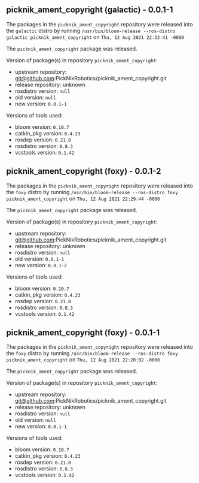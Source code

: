 ## picknik_ament_copyright (galactic) - 0.0.1-1

The packages in the `picknik_ament_copyright` repository were released into the `galactic` distro by running `/usr/bin/bloom-release --ros-distro galactic picknik_ament_copyright` on `Thu, 12 Aug 2021 22:32:41 -0000`

The `picknik_ament_copyright` package was released.

Version of package(s) in repository `picknik_ament_copyright`:

- upstream repository: git@github.com:PickNikRobotics/picknik_ament_copyright.git
- release repository: unknown
- rosdistro version: `null`
- old version: `null`
- new version: `0.0.1-1`

Versions of tools used:

- bloom version: `0.10.7`
- catkin_pkg version: `0.4.23`
- rosdep version: `0.21.0`
- rosdistro version: `0.8.3`
- vcstools version: `0.1.42`


## picknik_ament_copyright (foxy) - 0.0.1-2

The packages in the `picknik_ament_copyright` repository were released into the `foxy` distro by running `/usr/bin/bloom-release --ros-distro foxy picknik_ament_copyright` on `Thu, 12 Aug 2021 22:29:44 -0000`

The `picknik_ament_copyright` package was released.

Version of package(s) in repository `picknik_ament_copyright`:

- upstream repository: git@github.com:PickNikRobotics/picknik_ament_copyright.git
- release repository: unknown
- rosdistro version: `null`
- old version: `0.0.1-1`
- new version: `0.0.1-2`

Versions of tools used:

- bloom version: `0.10.7`
- catkin_pkg version: `0.4.23`
- rosdep version: `0.21.0`
- rosdistro version: `0.8.3`
- vcstools version: `0.1.42`


## picknik_ament_copyright (foxy) - 0.0.1-1

The packages in the `picknik_ament_copyright` repository were released into the `foxy` distro by running `/usr/bin/bloom-release --ros-distro foxy picknik_ament_copyright` on `Thu, 12 Aug 2021 22:20:02 -0000`

The `picknik_ament_copyright` package was released.

Version of package(s) in repository `picknik_ament_copyright`:

- upstream repository: git@github.com:PickNikRobotics/picknik_ament_copyright.git
- release repository: unknown
- rosdistro version: `null`
- old version: `null`
- new version: `0.0.1-1`

Versions of tools used:

- bloom version: `0.10.7`
- catkin_pkg version: `0.4.23`
- rosdep version: `0.21.0`
- rosdistro version: `0.8.3`
- vcstools version: `0.1.42`


